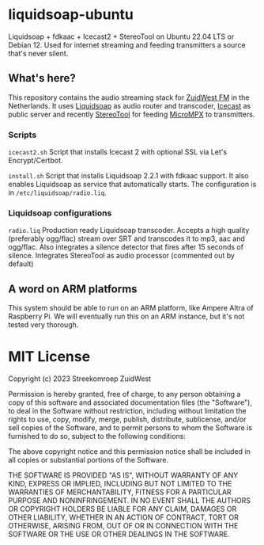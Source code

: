 # liquidsoap-ubuntu
Liquidsoap + fdkaac + Icecast2 + StereoTool on Ubuntu 22.04 LTS or Debian 12. Used for internet streaming and feeding transmitters a source that's never silent.

## What's here?
This repository contains the audio streaming stack for [ZuidWest FM](https://www.zuidwestfm.nl/) in the Netherlands. It uses [Liquidsoap](https://www.liquidsoap.info) as audio router and transcoder, [Icecast](https://www.icecast.org) as public server and recently [StereoTool](https://www.thimeo.com/stereo-tool/) for feeding [MicroMPX](https://www.thimeo.com/micrompx/) to transmitters.

### Scripts
`icecast2.sh` Script that installs Icecast 2 with optional SSL via Let's Encrypt/Certbot.

`install.sh` Script that installs Liquidsoap 2.2.1 with fdkaac support. It also enables Liquidsoap as service that automatically starts. The configuration is in `/etc/liquidsoap/radio.liq`.

### Liquidsoap configurations
`radio.liq` Production ready Liquidsoap transcoder. Accepts a high quality (preferably ogg/flac) stream over SRT and transcodes it to mp3, aac and ogg/flac. Also integrates a silence detector that fires after 15 seconds of silence. Integrates StereoTool as audio processor (commented out by default)

## A word on ARM platforms
This system should be able to run on an ARM platform, like Ampere Altra of Raspberry Pi. We will eventually run this on an ARM instance, but it's not tested very thorough.

# MIT License

Copyright (c) 2023 Streekomroep ZuidWest

Permission is hereby granted, free of charge, to any person obtaining a copy
of this software and associated documentation files (the "Software"), to deal
in the Software without restriction, including without limitation the rights
to use, copy, modify, merge, publish, distribute, sublicense, and/or sell
copies of the Software, and to permit persons to whom the Software is
furnished to do so, subject to the following conditions:

The above copyright notice and this permission notice shall be included in all
copies or substantial portions of the Software.

THE SOFTWARE IS PROVIDED "AS IS", WITHOUT WARRANTY OF ANY KIND, EXPRESS OR
IMPLIED, INCLUDING BUT NOT LIMITED TO THE WARRANTIES OF MERCHANTABILITY,
FITNESS FOR A PARTICULAR PURPOSE AND NONINFRINGEMENT. IN NO EVENT SHALL THE
AUTHORS OR COPYRIGHT HOLDERS BE LIABLE FOR ANY CLAIM, DAMAGES OR OTHER
LIABILITY, WHETHER IN AN ACTION OF CONTRACT, TORT OR OTHERWISE, ARISING FROM,
OUT OF OR IN CONNECTION WITH THE SOFTWARE OR THE USE OR OTHER DEALINGS IN THE
SOFTWARE.
